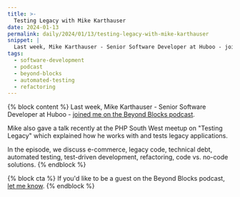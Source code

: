 ```yaml
---
title: >-
  Testing Legacy with Mike Karthauser
date: 2024-01-13
permalink: daily/2024/01/13/testing-legacy-with-mike-karthauser
snippet: |
  Last week, Mike Karthauser - Senior Software Developer at Huboo - joined me on the Beyond Blocks podcast.
tags:
  - software-development
  - podcast
  - beyond-blocks
  - automated-testing
  - refactoring
---
```


{% block content %}
Last week, Mike Karthauser - Senior Software Developer at Huboo - [joined me on the Beyond Blocks podcast]({{site.url}}/podcast/7-mike-karthauser-testing-legacy).

Mike also gave a talk recently at the PHP South West meetup on "Testing Legacy" which explained how he works with and tests legacy applications.

In the episode, we discuss e-commerce, legacy code, technical debt, automated testing, test-driven development, refactoring, code vs. no-code solutions.
{% endblock %}

{% block cta %}
If you'd like to be a guest on the Beyond Blocks podcast, [let me know](https://forms.gle/aBEtfu9tkhjJSdhd8).
{% endblock %}
